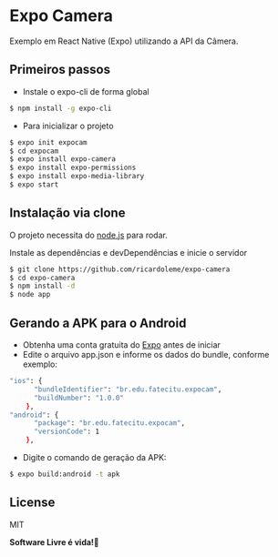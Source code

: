 # Expo Camera
Exemplo em React Native (Expo) utilizando a API da Câmera.


## Primeiros passos

  - Instale o expo-cli de forma global
```sh
$ npm install -g expo-cli
```
  - Para inicializar o projeto
```sh
$ expo init expocam
$ cd expocam
$ expo install expo-camera
$ expo install expo-permissions
$ expo install expo-media-library
$ expo start
```

## Instalação via clone

O projeto necessita do [node.js] para rodar.

Instale as dependências e devDependências e inicie o servidor

```sh
$ git clone https://github.com/ricardoleme/expo-camera
$ cd expo-camera
$ npm install -d
$ node app
```
## Gerando a APK para o Android 

- Obtenha uma conta gratuita do [Expo] antes de iniciar
- Edite o arquivo app.json e informe os dados do bundle, conforme exemplo:

```sh
"ios": {
      "bundleIdentifier": "br.edu.fatecitu.expocam",
      "buildNumber": "1.0.0"
    },
"android": {
      "package": "br.edu.fatecitu.expocam",
      "versionCode": 1
    },
```
- Digite o comando de geração da APK:
```sh
$ expo build:android -t apk
```
License
----

MIT


**Software Livre é vida!🐧**



   [node.js]: <http://nodejs.org>
   [Expo]: <https://expo.io/signup>
